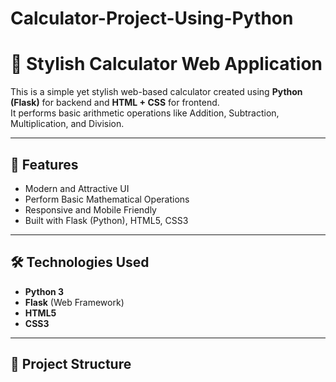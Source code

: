 # Calculator-Project-Using-Python
# 🧮 Stylish Calculator Web Application

This is a simple yet stylish web-based calculator created using **Python (Flask)** for backend and **HTML + CSS** for frontend.  
It performs basic arithmetic operations like Addition, Subtraction, Multiplication, and Division.

---

## 🚀 Features

- Modern and Attractive UI
- Perform Basic Mathematical Operations
- Responsive and Mobile Friendly
- Built with Flask (Python), HTML5, CSS3

---

## 🛠️ Technologies Used

- **Python 3**
- **Flask** (Web Framework)
- **HTML5**
- **CSS3**

---

## 📁 Project Structure


